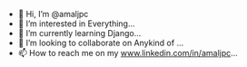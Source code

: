 - 👋 Hi, I’m @amaljpc
- 👀 I’m interested in Everything...
- 🌱 I’m currently learning Django...
- 💞️ I’m looking to collaborate on Anykind of ...
- 📫 How to reach me on my www.linkedin.com/in/amaljpc...

<!---
amaljpc/amaljpc is a ✨ special ✨ repository because its `README.md` (this file) appears on your GitHub profile.
You can click the Preview link to take a look at your changes.
--->
